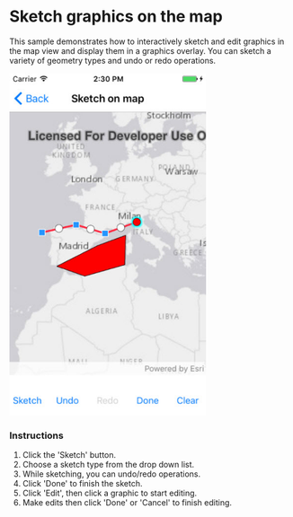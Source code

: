 # Sketch graphics on the map

This sample demonstrates how to interactively sketch and edit graphics in the map view and display them in a graphics overlay. You can sketch a variety of geometry types and undo or redo operations.

<img src="SketchOnMap.jpg" width="350"/>

### Instructions

1. Click the 'Sketch' button.
2. Choose a sketch type from the drop down list.
3. While sketching, you can undo/redo operations.
4. Click 'Done' to finish the sketch.
5. Click 'Edit', then click a graphic to start editing.
6. Make edits then click 'Done' or 'Cancel' to finish editing.